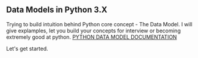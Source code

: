 ## Data Models in Python 3.X

Trying to build intuition behind Python core concept - The Data Model. I will give explamples, let you build your concepts for interview or becoming extremely good at python. [PYTHON DATA MODEL DOCUMENTATION](https://docs.python.org/3/reference/datamodel.html)

Let's get started.

